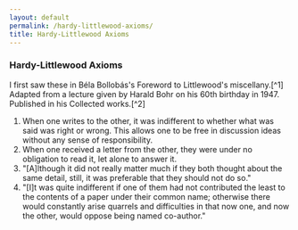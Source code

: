 ```yaml
---
layout: default
permalink: /hardy-littlewood-axioms/
title: Hardy-Littlewood Axioms
---
```


<h3>Hardy-Littlewood Axioms</h3>
I first saw these in Béla Bollobás's Foreword to Littlewood's miscellany.[^1] Adapted from a lecture given by Harald Bohr on his 60th birthday in 1947. Published in his Collected works.[^2]
<ol>
 	<li>When one writes to the other, it was indifferent to whether what was said was right or wrong. This allows one to be free in discussion ideas without any sense of responsibility.</li>
 	<li>When one received a letter from the other, they were under no obligation to read it, let alone to answer it.</li>
 	<li>"[A]lthough it did not really matter much if they both thought about the same detail, still, it was preferable that they should not do so."</li>
 	<li>"[I]t was quite indifferent if one of them had not contributed the least to the contents of a paper under their common name; otherwise there would constantly arise quarrels and difficulties in that now one, and now the other, would oppose being named co-author."</li>
</ol>



[^1]: Bollobás, Béla, ed. Littlewood's miscellany. Cambridge: Cambridge University Press, 1986.

[^2]: Bohr, Harald. <i>Collected mathematical works</i>. Edited by Erling Følner, and Børge Jessen. Kopenhagen: Dansk matematisk forening, 1952.